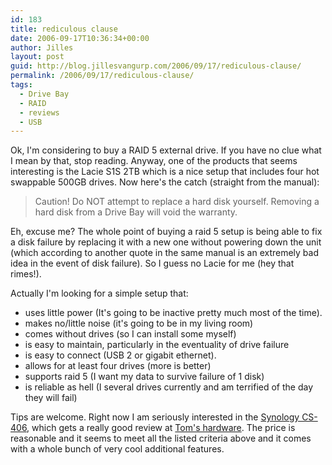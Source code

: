 ```yaml
---
id: 183
title: rediculous clause
date: 2006-09-17T10:36:34+00:00
author: Jilles
layout: post
guid: http://blog.jillesvangurp.com/2006/09/17/rediculous-clause/
permalink: /2006/09/17/rediculous-clause/
tags:
  - Drive Bay
  - RAID
  - reviews
  - USB
---
```

Ok, I'm considering to buy a RAID 5 external drive. If you have no clue what I mean by that, stop reading. Anyway, one of the products that seems interesting is the Lacie S1S 2TB which is a nice setup that includes four hot swappable 500GB drives.
Now here's the catch (straight from the manual):
> 
> Caution! Do NOT attempt to replace a hard disk yourself. Removing a hard disk from a Drive Bay will void the
> warranty.
> 
Eh, excuse me? The whole point of buying a raid 5 setup is being able to fix a disk failure by replacing it with a new one without powering down the unit (which according to another quote in the same manual is an extremely bad idea in the event of disk failure). So I guess no Lacie for me (hey that rimes!).

Actually I'm looking for a simple setup that:

- uses little power (It's going to be inactive pretty much most of the time).
- makes no/little noise (it's going to be in my living room)
- comes without drives (so I can install some myself)
- is easy to maintain, particularly in the eventuality of drive failure
- is easy to connect (USB 2 or gigabit ethernet).
- allows for at least four drives (more is better)
- supports raid 5 (I want my data to survive failure of 1 disk)
- is reliable as hell (I several drives currently and am terrified of the day they will fail)

Tips are welcome. Right now I am seriously interested in the [Synology CS-406](http://www.synology.com/enu/products/CS406series/index.php), which gets a really good review at [Tom's hardware](http://www.tomsnetworking.com/2006/09/15/synology_cs406_cube_station_nas/). The price is reasonable and it seems to meet all the listed criteria above and it comes with a whole bunch of very cool additional features.

